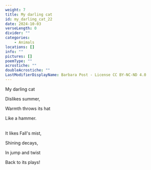 ```yaml
---
weight: 7
title: My darling cat
id: my_darling_cat_22
date: 2024-10-03
verseLength: 0
divider: ""
categories:
    - Animals
locations: []
info: ""
pictures: []
poemType: ""
acrostiche: ""
doubleAcrostiche: ""
LastModifierDisplayName: Barbara Post - License CC BY-NC-ND 4.0
---
```

My darling cat

Dislikes summer,

Warmth throws its hat

Like a hammer.

 \
It likes Fall's mist,

Shining decays,

In jump and twist

Back to its plays!